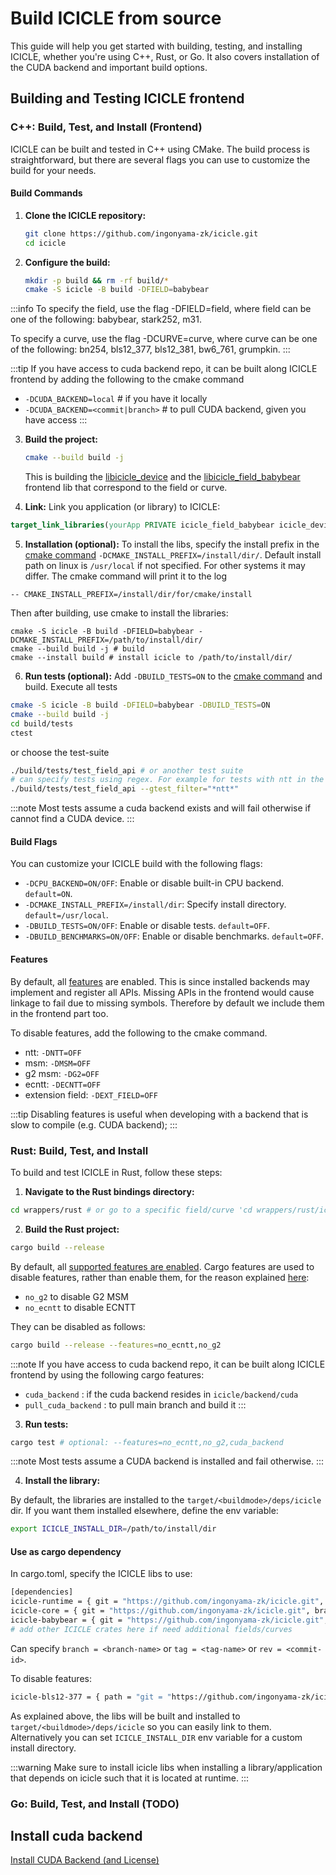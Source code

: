 
# Build ICICLE from source

This guide will help you get started with building, testing, and installing ICICLE, whether you're using C++, Rust, or Go. It also covers installation of the CUDA backend and important build options.

## Building and Testing ICICLE frontend

### C++: Build, Test, and Install (Frontend)

ICICLE can be built and tested in C++ using CMake. The build process is straightforward, but there are several flags you can use to customize the build for your needs.

#### Build Commands

1. **Clone the ICICLE repository:**
   ```bash
   git clone https://github.com/ingonyama-zk/icicle.git
   cd icicle
   ```

2. **Configure the build:**
   ```bash
   mkdir -p build && rm -rf build/*
   cmake -S icicle -B build -DFIELD=babybear
   ```

:::info
To specify the field, use the flag -DFIELD=field, where field can be one of the following: babybear, stark252, m31.

To specify a curve, use the flag -DCURVE=curve, where curve can be one of the following: bn254, bls12_377, bls12_381, bw6_761, grumpkin.
:::

:::tip
If you have access to cuda backend repo, it can be built along ICICLE frontend by adding the following to the cmake command
- `-DCUDA_BACKEND=local` # if you have it locally
- `-DCUDA_BACKEND=<commit|branch>` # to pull CUDA backend, given you have access
:::

3. **Build the project:**
   ```bash
   cmake --build build -j
   ```
   This is building the [libicicle_device](./libraries.md#icicle-device) and the [libicicle_field_babybear](./libraries.md#icicle-core) frontend lib that correspond to the field or curve.

4. **Link:**
Link you application (or library) to ICICLE:
```cmake
target_link_libraries(yourApp PRIVATE icicle_field_babybear icicle_device)
```

5. **Installation (optional):**
To install the libs, specify the install prefix in the [cmake command](./build_from_source.md#build-commands)
`-DCMAKE_INSTALL_PREFIX=/install/dir/`. Default install path on linux is `/usr/local` if not specified. For other systems it may differ. The cmake command will print it to the log
```
-- CMAKE_INSTALL_PREFIX=/install/dir/for/cmake/install
```
Then after building, use cmake to install the libraries:
```
cmake -S icicle -B build -DFIELD=babybear -DCMAKE_INSTALL_PREFIX=/path/to/install/dir/
cmake --build build -j # build
cmake --install build # install icicle to /path/to/install/dir/
```

6. **Run tests (optional):**
Add `-DBUILD_TESTS=ON` to the [cmake command](./build_from_source.md#build-commands) and build.
Execute all tests
```bash
cmake -S icicle -B build -DFIELD=babybear -DBUILD_TESTS=ON
cmake --build build -j
cd build/tests
ctest
```
or choose the test-suite
```bash
./build/tests/test_field_api # or another test suite
# can specify tests using regex. For example for tests with ntt in the name:
./build/tests/test_field_api --gtest_filter="*ntt*"
```
:::note
Most tests assume a cuda backend exists and will fail otherwise if cannot find a CUDA device.
:::

#### Build Flags

You can customize your ICICLE build with the following flags:

- `-DCPU_BACKEND=ON/OFF`: Enable or disable built-in CPU backend. `default=ON`.
- `-DCMAKE_INSTALL_PREFIX=/install/dir`: Specify install directory. `default=/usr/local`.
- `-DBUILD_TESTS=ON/OFF`: Enable or disable tests. `default=OFF`.
- `-DBUILD_BENCHMARKS=ON/OFF`: Enable or disable benchmarks. `default=OFF`.

#### Features

By default, all [features](./libraries.md#supported-curves-and-operations) are enabled. 
This is since installed backends may implement and register all APIs. Missing APIs in the frontend would cause linkage to fail due to missing symbols. Therefore by default we include them in the frontend part too.

To disable features, add the following to the cmake command.
- ntt: `-DNTT=OFF`
- msm: `-DMSM=OFF`
- g2 msm: `-DG2=OFF`
- ecntt: `-DECNTT=OFF`
- extension field: `-DEXT_FIELD=OFF`

:::tip
Disabling features is useful when developing with a backend that is slow to compile (e.g. CUDA backend);
:::

### Rust: Build, Test, and Install

To build and test ICICLE in Rust, follow these steps:

1. **Navigate to the Rust bindings directory:**
```bash
cd wrappers/rust # or go to a specific field/curve 'cd wrappers/rust/icicle-fields/icicle-babybear'
```

2. **Build the Rust project:**
```bash
cargo build --release
```
By default, all [supported features are enabled](#features).
Cargo features are used to disable features, rather than enable them, for the reason explained [here](#features):
- `no_g2` to disable G2 MSM
- `no_ecntt` to disable ECNTT

They can be disabled as follows:
```bash
cargo build --release --features=no_ecntt,no_g2
```

:::note
If you have access to cuda backend repo, it can be built along ICICLE frontend by using the following cargo features:
- `cuda_backend` : if the cuda backend resides in `icicle/backend/cuda`
- `pull_cuda_backend` : to pull main branch and build it
:::


3. **Run tests:**
```bash
cargo test # optional: --features=no_ecntt,no_g2,cuda_backend
```
:::note
Most tests assume a CUDA backend is installed and fail otherwise.
:::

4. **Install the library:**

By default, the libraries are installed to the `target/<buildmode>/deps/icicle` dir. If you want them installed elsewhere, define the env variable:
```bash
export ICICLE_INSTALL_DIR=/path/to/install/dir
```

#### Use as cargo dependency
In cargo.toml, specify the ICICLE libs to use:

```bash
[dependencies]
icicle-runtime = { git = "https://github.com/ingonyama-zk/icicle.git", branch="main" }
icicle-core = { git = "https://github.com/ingonyama-zk/icicle.git", branch="main" }
icicle-babybear = { git = "https://github.com/ingonyama-zk/icicle.git", branch="main" }
# add other ICICLE crates here if need additional fields/curves
```

Can specify `branch = <branch-name>` or `tag = <tag-name>` or `rev = <commit-id>`.

To disable features:
```bash
icicle-bls12-377 = { path = "git = "https://github.com/ingonyama-zk/icicle.git", features = ["no_g2"] }
```

As explained above, the libs will be built and installed to `target/<buildmode>/deps/icicle` so you can easily link to them. Alternatively you can set `ICICLE_INSTALL_DIR` env variable for a custom install directory.

:::warning
Make sure to install icicle libs when installing a library/application that depends on icicle such that it is located at runtime.
:::

### Go: Build, Test, and Install (TODO)

## Install cuda backend

[Install CUDA Backend (and License)](./install_cuda_backend.md#installation)